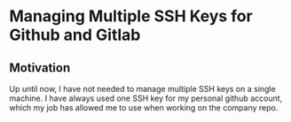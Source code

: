 # Managing Multiple SSH Keys for Github and Gitlab

## Motivation
Up until now, I have not needed to manage multiple SSH keys on a single machine. I have always used one SSH key for my personal github account, which my job has allowed me to use when working on the company repo.
